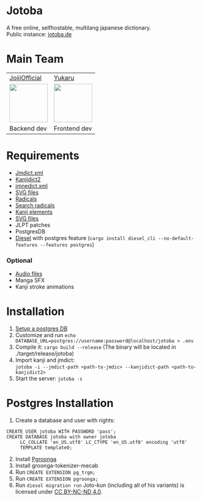 # Jotoba
A free online, selfhostable, multilang japanese dictionary.<br>
Public instance: [jotoba.de](https://jotoba.de)<br>

# Main Team
<table>
     <tr>
          <td><a href="https://github.com/JojiiOfficial">JojiiOfficial</a></td>
          <td><a href="https://github.com/Yukaru-san">Yukaru</a></td>
     </tr>
     <tr style="content-align: center">
          <td><a href="https://github.com/JojiiOfficial"><img src="https://avatars.githubusercontent.com/u/15957865?v=4" width="100" height="100"></a></td>
          <td><a href="https://github.com/Yukaru-san"><img src="https://avatars.githubusercontent.com/u/57414313?v=4" width="100" height="100"></a></td>
     </tr>
     <tr>
          <td>Backend dev</td>
          <td>Frontend dev</td>
     </tr>
</table>

# Requirements
- [Jmdict.xml](https://www.edrdg.org/wiki/index.php/JMdict-EDICT_Dictionary_Project)
- [Kanjidict2](https://www.edrdg.org/wiki/index.php/KANJIDIC_Project)
- [jmnedict.xml](http://www.edrdg.org/enamdict/enamdict_doc.html)
- [SVG files]()
- [Radicals](https://github.com/mifunetoshiro/kanjium/blob/master/data/source_files/radicals.txt/)
- [Search radicals]()
- [Kanji elements]()
- [SVG files]()
- JLPT patches
- PostgresDB
- [Diesel](https://github.com/diesel-rs/diesel) with postgres feature (`cargo install diesel_cli --no-default-features --features postgres`)

### Optional
- [Audio files](https://github.com/tofugu/japanese-vocabulary-pronunciation-audio/tree/master/lib/ogg)
- Manga SFX
- Kanji stroke animations

# Installation
1. [Setup a postgres DB](#postgres-installation)
2. Customize and run `echo DATABASE_URL=postgres://username:password@localhost/jotoba > .env` 
4. Compile it: `cargo build --release` (The binary will be located in ./target/release/jotoba)
5. Import kanji and jmdict: <br>
`jotoba -i --jmdict-path <path-to-jmdic> --kanjidict-path <path-to-kanjidict2>`
6. Start the server: 
`jotoba -s`

# Postgres Installation
1. Create a database and user with rights:
```
CREATE USER jotoba WITH PASSWORD 'pass';
CREATE DATABASE jotoba with owner jotoba
     LC_COLLATE 'en_US.utf8' LC_CTYPE 'en_US.utf8' encoding 'utf8'
     TEMPLATE template0;
```

2. Install [Pgroonga](https://pgroonga.github.io/install/debian.html#install-on-bullseye)
2. Install groonga-tokenizer-mecab
2. Run `CREATE EXTENSION pg_trgm;`
3. Run `CREATE EXTENSION pgroonga;`
3. Run `diesel migration run`
Joto-kun (including all of his variants) is licensed under [CC BY-NC-ND 4.0](https://creativecommons.org/licenses/by-nc-nd/4.0/).
